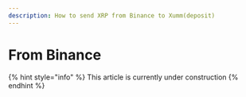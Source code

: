 ```yaml
---
description: How to send XRP from Binance to Xumm(deposit)
---
```


# From Binance

{% hint style="info" %}
This article is currently under construction
{% endhint %}
